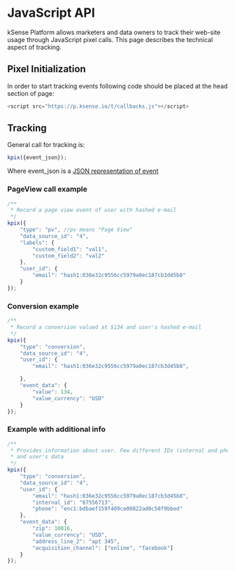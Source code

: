 # JavaScript API

kSense Platform allows marketers and data owners to track their web-site usage through JavaScript pixel calls. This page describes the technical aspect of tracking.

## Pixel Initialization

In order to start tracking events following code should be placed at the head section of page:

```javascript
<script src="https://p.ksense.io/t/callbacks.js"></script>
```

## Tracking

General call for tracking is:

```javascript
kpix({event_json});
```

Where event\_json is a [JSON representation of event](event-json.md)

### PageView call example

```javascript
/**
 * Record a page view event of user with hashed e-mail
 */
kpix({
    "type": "pv", //pv means "Page View"
    "data_source_id": "4",
    "labels": {
        "custom_field1": "val1",
        "custom_field2": "val2"
    },
    "user_id": {
        "email": "hash1:036e32c9556cc5979a0ec187cb3d45b8"
    }
});
```

### Conversion example

```javascript
/**
 * Record a conversion valued at $134 and user's hashed e-mail
 */
kpix({
    "type": "conversion",
    "data_source_id": "4",
    "user_id": {
        "email": "hash1:036e32c9556cc5979a0ec187cb3d45b8",

    },
    "event_data": {
        "value": 134,
        "value_currency": "USD"
    }
});
```

### Example with additional info

```javascript
/**
 * Provides information about user. Few different IDs (internal and phone and e-mail)
 * and user's data
 */
kpix({
    "type": "conversion",
    "data_source_id": "4",
    "user_id": {
        "email": "hash1:036e32c9556cc5979a0ec187cb3d45b8",
        "internal_id": "87556713",
        "phone": "enc1:bdbaef159f409ce00822ad0c58f9bbed"
    },
    "event_data": {
        "zip": 10016,
        "value_currency": "USD",
        "address_line_2": "apt 345",
        "acquisition_channel": ["online", "facebook"]
    }
});
```



